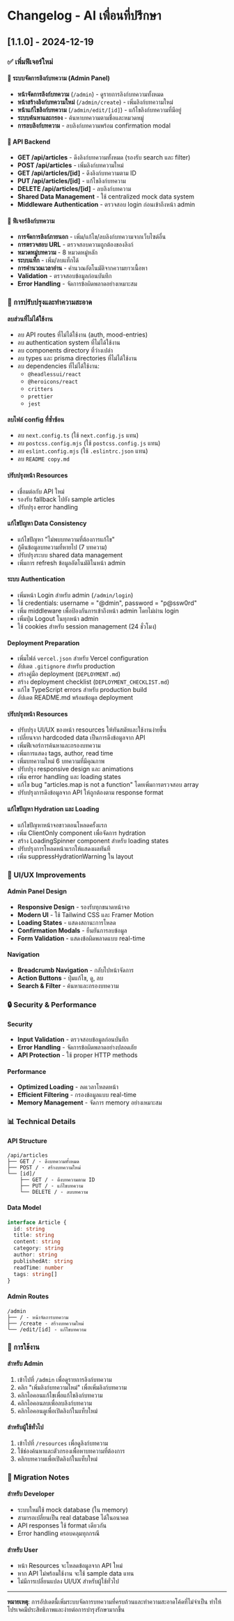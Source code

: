# Changelog - AI เพื่อนที่ปรึกษา

## [1.1.0] - 2024-12-19

### ✅ เพิ่มฟีเจอร์ใหม่

#### 🎯 ระบบจัดการลิงก์บทความ (Admin Panel)
- **หน้าจัดการลิงก์บทความ** (`/admin`) - ดูรายการลิงก์บทความทั้งหมด
- **หน้าสร้างลิงก์บทความใหม่** (`/admin/create`) - เพิ่มลิงก์บทความใหม่
- **หน้าแก้ไขลิงก์บทความ** (`/admin/edit/[id]`) - แก้ไขลิงก์บทความที่มีอยู่
- **ระบบค้นหาและกรอง** - ค้นหาบทความตามชื่อและหมวดหมู่
- **การลบลิงก์บทความ** - ลบลิงก์บทความพร้อม confirmation modal

#### 🔧 API Backend
- **GET /api/articles** - ดึงลิงก์บทความทั้งหมด (รองรับ search และ filter)
- **POST /api/articles** - เพิ่มลิงก์บทความใหม่
- **GET /api/articles/[id]** - ดึงลิงก์บทความตาม ID
- **PUT /api/articles/[id]** - แก้ไขลิงก์บทความ
- **DELETE /api/articles/[id]** - ลบลิงก์บทความ
- **Shared Data Management** - ใช้ centralized mock data system
- **Middleware Authentication** - ตรวจสอบ login ก่อนเข้าถึงหน้า admin

#### 📝 ฟีเจอร์ลิงก์บทความ
- **การจัดการลิงก์ภายนอก** - เพิ่ม/แก้ไข/ลบลิงก์บทความจากเว็บไซต์อื่น
- **การตรวจสอบ URL** - ตรวจสอบความถูกต้องของลิงก์
- **หมวดหมู่บทความ** - 8 หมวดหมู่หลัก
- **ระบบแท็ก** - เพิ่ม/ลบแท็กได้
- **การคำนวณเวลาอ่าน** - คำนวณอัตโนมัติจากความยาวเนื้อหา
- **Validation** - ตรวจสอบข้อมูลก่อนบันทึก
- **Error Handling** - จัดการข้อผิดพลาดอย่างเหมาะสม

### 🧹 การปรับปรุงและทำความสะอาด

#### ลบส่วนที่ไม่ได้ใช้งาน
- ลบ API routes ที่ไม่ได้ใช้งาน (auth, mood-entries)
- ลบ authentication system ที่ไม่ได้ใช้งาน
- ลบ components directory ที่ว่างเปล่า
- ลบ types และ prisma directories ที่ไม่ได้ใช้งาน
- ลบ dependencies ที่ไม่ได้ใช้งาน:
  - `@headlessui/react`
  - `@heroicons/react`
  - `critters`
  - `prettier`
  - `jest`

#### ลบไฟล์ config ที่ซ้ำซ้อน
- ลบ `next.config.ts` (ใช้ `next.config.js` แทน)
- ลบ `postcss.config.mjs` (ใช้ `postcss.config.js` แทน)
- ลบ `eslint.config.mjs` (ใช้ `.eslintrc.json` แทน)
- ลบ `README copy.md`

#### ปรับปรุงหน้า Resources
- เชื่อมต่อกับ API ใหม่
- รองรับ fallback ไปยัง sample articles
- ปรับปรุง error handling

#### แก้ไขปัญหา Data Consistency
- แก้ไขปัญหา "ไม่พบบทความที่ต้องการแก้ไข"
- กู้คืนข้อมูลบทความที่หายไป (7 บทความ)
- ปรับปรุงระบบ shared data management
- เพิ่มการ refresh ข้อมูลอัตโนมัติในหน้า admin

#### ระบบ Authentication
- เพิ่มหน้า Login สำหรับ admin (`/admin/login`)
- ใช้ credentials: username = "@dmin", password = "p@ssw0rd"
- เพิ่ม middleware เพื่อป้องกันการเข้าถึงหน้า admin โดยไม่ผ่าน login
- เพิ่มปุ่ม Logout ในทุกหน้า admin
- ใช้ cookies สำหรับ session management (24 ชั่วโมง)

#### Deployment Preparation
- เพิ่มไฟล์ `vercel.json` สำหรับ Vercel configuration
- อัปเดต `.gitignore` สำหรับ production
- สร้างคู่มือ deployment (`DEPLOYMENT.md`)
- สร้าง deployment checklist (`DEPLOYMENT_CHECKLIST.md`)
- แก้ไข TypeScript errors สำหรับ production build
- อัปเดต README.md พร้อมข้อมูล deployment

#### ปรับปรุงหน้า Resources
- ปรับปรุง UI/UX ของหน้า resources ให้ทันสมัยและใช้งานง่ายขึ้น
- เปลี่ยนจาก hardcoded data เป็นการดึงข้อมูลจาก API
- เพิ่มฟีเจอร์การค้นหาและกรองบทความ
- เพิ่มการแสดง tags, author, read time
- เพิ่มบทความใหม่ 6 บทความที่มีคุณภาพ
- ปรับปรุง responsive design และ animations
- เพิ่ม error handling และ loading states
- แก้ไข bug "articles.map is not a function" โดยเพิ่มการตรวจสอบ array
- ปรับปรุงการดึงข้อมูลจาก API ให้ถูกต้องตาม response format

#### แก้ไขปัญหา Hydration และ Loading
- แก้ไขปัญหาหน้าจอขาวตอนโหลดครั้งแรก
- เพิ่ม ClientOnly component เพื่อจัดการ hydration
- สร้าง LoadingSpinner component สำหรับ loading states
- ปรับปรุงการโหลดหน้าแรกให้แสดงผลทันที
- เพิ่ม suppressHydrationWarning ใน layout

### 🎨 UI/UX Improvements

#### Admin Panel Design
- **Responsive Design** - รองรับทุกขนาดหน้าจอ
- **Modern UI** - ใช้ Tailwind CSS และ Framer Motion
- **Loading States** - แสดงสถานะการโหลด
- **Confirmation Modals** - ยืนยันการลบข้อมูล
- **Form Validation** - แสดงข้อผิดพลาดแบบ real-time

#### Navigation
- **Breadcrumb Navigation** - กลับไปหน้าจัดการ
- **Action Buttons** - ปุ่มแก้ไข, ดู, ลบ
- **Search & Filter** - ค้นหาและกรองบทความ

### 🔒 Security & Performance

#### Security
- **Input Validation** - ตรวจสอบข้อมูลก่อนบันทึก
- **Error Handling** - จัดการข้อผิดพลาดอย่างปลอดภัย
- **API Protection** - ใช้ proper HTTP methods

#### Performance
- **Optimized Loading** - ลดเวลาโหลดหน้า
- **Efficient Filtering** - กรองข้อมูลแบบ real-time
- **Memory Management** - จัดการ memory อย่างเหมาะสม

### 📊 Technical Details

#### API Structure
```
/api/articles
├── GET / - ดึงบทความทั้งหมด
├── POST / - สร้างบทความใหม่
└── [id]/
    ├── GET / - ดึงบทความตาม ID
    ├── PUT / - แก้ไขบทความ
    └── DELETE / - ลบบทความ
```

#### Data Model
```typescript
interface Article {
  id: string
  title: string
  content: string
  category: string
  author: string
  publishedAt: string
  readTime: number
  tags: string[]
}
```

#### Admin Routes
```
/admin
├── / - หน้าจัดการบทความ
├── /create - สร้างบทความใหม่
└── /edit/[id] - แก้ไขบทความ
```

### 🚀 การใช้งาน

#### สำหรับ Admin
1. เข้าไปที่ `/admin` เพื่อดูรายการลิงก์บทความ
2. คลิก "เพิ่มลิงก์บทความใหม่" เพื่อเพิ่มลิงก์บทความ
3. คลิกไอคอนแก้ไขเพื่อแก้ไขลิงก์บทความ
4. คลิกไอคอนลบเพื่อลบลิงก์บทความ
5. คลิกไอคอนดูเพื่อเปิดลิงก์ในแท็บใหม่

#### สำหรับผู้ใช้ทั่วไป
1. เข้าไปที่ `/resources` เพื่อดูลิงก์บทความ
2. ใช้ช่องค้นหาและตัวกรองเพื่อหาบทความที่ต้องการ
3. คลิกบทความเพื่อเปิดลิงก์ในแท็บใหม่

### 🔄 Migration Notes

#### สำหรับ Developer
- ระบบใหม่ใช้ mock database (ใน memory)
- สามารถเปลี่ยนเป็น real database ได้ในอนาคต
- API responses ใช้ format เดียวกัน
- Error handling ครอบคลุมทุกกรณี

#### สำหรับ User
- หน้า Resources จะโหลดข้อมูลจาก API ใหม่
- หาก API ไม่พร้อมใช้งาน จะใช้ sample data แทน
- ไม่มีการเปลี่ยนแปลง UI/UX สำหรับผู้ใช้ทั่วไป

---

**หมายเหตุ**: การอัปเดตนี้เพิ่มระบบจัดการบทความที่ครบถ้วนและทำความสะอาดโค้ดที่ไม่จำเป็น ทำให้โปรเจคมีประสิทธิภาพและง่ายต่อการบำรุงรักษามากขึ้น 